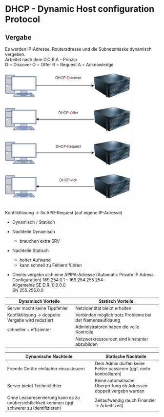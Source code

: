 # DHCP - Dynamic Host configuration Protocol

## Vergabe
Es werden IP-Adresse, Routeradresse und die Subnetzmaske dynamisch vergeben.  
Arbeitet nach dem D.O.R.A - Prinzip   
D = Discover O = Offer R = Request A = Acknowledge
![Alt text](./img/dhcp-DORA.png)

Konfliktlösung -> 3x APR-Request (auf eigene IP-Adresse)
+ Dynamisch / Statisch
+ Nachteile Dynamisch
    + brauchen extra SRV
+ Nachteile Statisch
    + hoher Aufwand
    + kann schnell zu Fehlern führen 


+ Cleints vergebn sich eine APIPA-Adresse (Automatic Private IP Adress Configuration) 169.254.0.1 - 169.254.255.254  
Allgemeine SE D.R. 0.0.0.0  
SN 255.255.0.0

|Dynamisch Vorteile|Statisch Vorteile|
|---|---|
|Server macht keine Tippfehler|Netzidentität bleibt erhalten|
|Konfliktlösung -> doppelte Vergabe wird reduziert|Verbinden möglich trotz Probleme bei der Namensauflösung|
|schneller + effizienter|Administratoren haben die volle Kontrolle|
||Netzwerkressourcen sind kinstanter abzubilden|

|Dynamische Nachteile|Statische Nachteile|
|---|---|
|Fremde Geräte einfacher einzusteuern|Dem Admin dürfen keine Fehler passieren (ggf. mehr kontrollieren)|
|Server bietet Technikfehler|Keine automatische Überprüfung ob Adressen doppelt vergebn wurden|
|Ohne Leasereservierung kann es zu unübersichtlichkeit kommen (ggf. schwerer zu Identifizieren)|Zeitaufwendig (auch Finanziel -> Arbeitszeit)|

